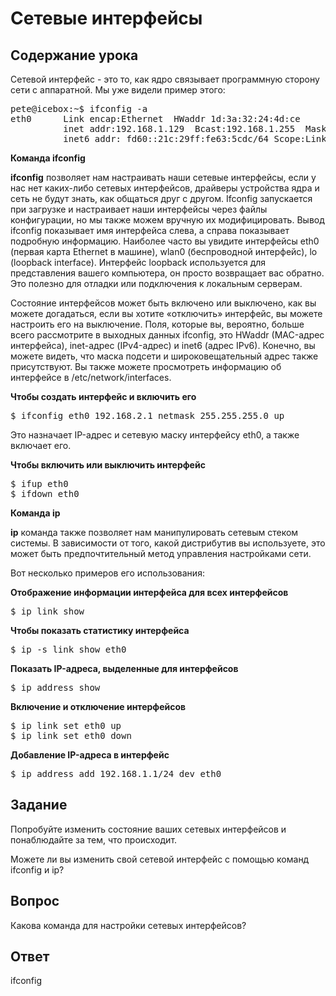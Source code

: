 # Сетевые интерфейсы

## Содержание урока

Сетевой интерфейс - это то, как ядро связывает программную сторону сети с аппаратной. Мы уже видели пример этого: 

<pre>
pete@icebox:~$ ifconfig -a
eth0      Link encap:Ethernet  HWaddr 1d:3a:32:24:4d:ce  
          inet addr:192.168.1.129  Bcast:192.168.1.255  Mask:255.255.255.0
          inet6 addr: fd60::21c:29ff:fe63:5cdc/64 Scope:Link
</pre>

<b> Команда ifconfig</b>

<b>ifconfig</b> позволяет нам настраивать наши сетевые интерфейсы, если у нас нет каких-либо сетевых интерфейсов, драйверы устройства ядра и сеть не будут знать, как общаться друг с другом. Ifconfig запускается при загрузке и настраивает наши интерфейсы через файлы конфигурации, но мы также можем вручную их модифицировать. Вывод ifconfig показывает имя интерфейса слева, а справа показывает подробную информацию. Наиболее часто вы увидите интерфейсы eth0 (первая карта Ethernet в машине), wlan0 (беспроводной интерфейс), lo (loopback interface). Интерфейс loopback используется для представления вашего компьютера, он просто возвращает вас обратно. Это полезно для отладки или подключения к локальным серверам.

Состояние интерфейсов может быть включено или выключено, как вы можете догадаться, если вы хотите «отключить» интерфейс, вы можете настроить его на выключение. Поля, которые вы, вероятно, больше всего рассмотрите в выходных данных ifconfig, это HWaddr (MAC-адрес интерфейса), inet-адрес (IPv4-адрес) и inet6 (адрес IPv6). Конечно, вы можете видеть, что маска подсети и широковещательный адрес также присутствуют. Вы также можете просмотреть информацию об интерфейсе в /etc/network/interfaces.

<b>Чтобы создать интерфейс и включить его</b>

<pre>$ ifconfig eth0 192.168.2.1 netmask 255.255.255.0 up</pre>

Это назначает IP-адрес и сетевую маску интерфейсу eth0, а также включает его.

<b>Чтобы включить или выключить интерфейс</b>

<pre>
$ ifup eth0
$ ifdown eth0
</pre>

<b> Команда ip</b>

<b>ip</b> команда также позволяет нам манипулировать сетевым стеком системы. В зависимости от того, какой дистрибутив вы используете, это может быть предпочтительный метод управления настройками сети.

Вот несколько примеров его использования:

<b>Отображение информации интерфейса для всех интерфейсов</b>
<pre>
$ ip link show
</pre>

<b>Чтобы показать статистику интерфейса</b>
<pre>
$ ip -s link show eth0
</pre>


<b>Показать IP-адреса, выделенные для интерфейсов</b>
<pre>
$ ip address show
</pre>

<b>Включение и отключение интерфейсов</b>
<pre>
$ ip link set eth0 up
$ ip link set eth0 down
</pre>

<b>Добавление IP-адреса в интерфейс</b>
<pre>
$ ip address add 192.168.1.1/24 dev eth0
</pre>




## Задание

Попробуйте изменить состояние ваших сетевых интерфейсов и понаблюдайте за тем, что происходит.

Можете ли вы изменить свой сетевой интерфейс с помощью команд ifconfig и ip?

## Вопрос

Какова команда для настройки сетевых интерфейсов?

## Ответ

ifconfig
